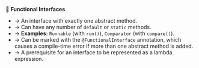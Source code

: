 🧩 **Functional Interfaces**
- → An interface with exactly one abstract method.
- → Can have any number of `default` or `static` methods.
- → **Examples:** `Runnable` (with `run()`), `Comparator` (with `compare()`).
- → Can be marked with the `@FunctionalInterface` annotation, which causes a compile-time error if more than one abstract method is added.
- → A prerequisite for an interface to be represented as a lambda expression.
